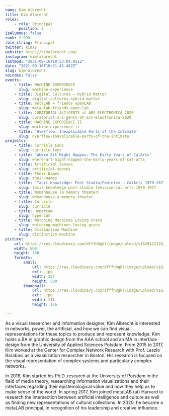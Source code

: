 ```yaml
---
name: Kim Albrecht
title: Kim Albrecht
roles:
    - role: Principal
      position: 2
isAlumnus: false
rank: 2.999
role_string: Principal
twitter: kimay
website: http://kimalbrecht.com/
instagram: kimfalbrecht
lastmod: "2021-09-16T10:53:04.851Z"
date: "2021-09-16T10:51:45.402Z"
slug: kim-albrecht
noindex: false
events:
    - title: MACHINE EXPERIENCE
      slug: machine-experience
    - title: Digital Cultures – Hybrid Matter
      slug: digital-cultures-hybrid-matter
    - title: metaLAB + friends openLAB
      slug: meta-lab-friends-open-lab
    - title: CURATORIAL A(I)GENTS at ARS ELECTRONICA 2020
      slug: curatorial-a-i-gents-at-ars-electronica-2020
    - title: MACHINE EXPERIENCE II
      slug: machine-experience-ii
    - title: 'Overflow: Inexplicable Parts of the Intimate'
      slug: overflow-inexplicable-parts-of-the-intimate
projects:
    - title: Curricle Lens
      slug: curricle-lens
    - title: 'Where Art Might Happen: The Early Years of CalArts'
      slug: where-art-might-happen-the-early-years-of-cal-arts
    - title: Artificial Senses
      slug: artificial-senses
    - title: Their Names
      slug: their-names
    - title: 'Tacit Knowledge: Post Studio/Feminism – CalArts 1970-1977'
      slug: tacit-knowledge-post-studio-feminism-cal-arts-1970-1977
    - title: Womanhouse (a memory theater)
      slug: womanhouse-a-memory-theater
    - title: Curricle
      slug: curricle
    - title: Hypercam
      slug: hypercam
    - title: Watching Machines Loving Grace
      slug: watching-machines-loving-grace
    - title: Distinction Machine
      slug: distinction-machine
picture:
    url: https://res.cloudinary.com/dfffh0gkl/image/upload/v1629122126/kim_7989e0da77.jpg
    width: 500
    height: 700
    formats:
        small:
            url: https://res.cloudinary.com/dfffh0gkl/image/upload/v1629122127/small_kim_7989e0da77.jpg
            ext: .jpg
            width: 357
            height: 500
        thumbnail:
            url: https://res.cloudinary.com/dfffh0gkl/image/upload/v1629122127/thumbnail_kim_7989e0da77.jpg
            ext: .jpg
            width: 111
            height: 156

---
```

As a visual researcher and information designer, Kim Albrecht is interested in networks, power, the artificial, and how we can find visual representations for these topics to produce and represent knowledge. Kim holds a BA in graphic design from the AAA school and an MA in interface design from the University of Applied Sciences Potsdam. From 2015 to 2017, Kim worked at the Center for Complex Network Research with Prof. Laszlo Barabasi as a visualization researcher in Boston. His research is focused on the visual representation of complex systems and particularly complex networks.

In 2016, Kim started his Ph.D. research at the University of Potsdam in the field of media theory, researching information visualizations and their interfaces regarding their epistemological value and how they help us to make sense of the world. 
In spring 2017, Kim joined metaLAB (at) Harvard to research the intersection between artificial intelligence and culture as well as finding new representations of cultural collections. In 2020, he became a metaLAB principal, in recognition of his leadership and creative influence.